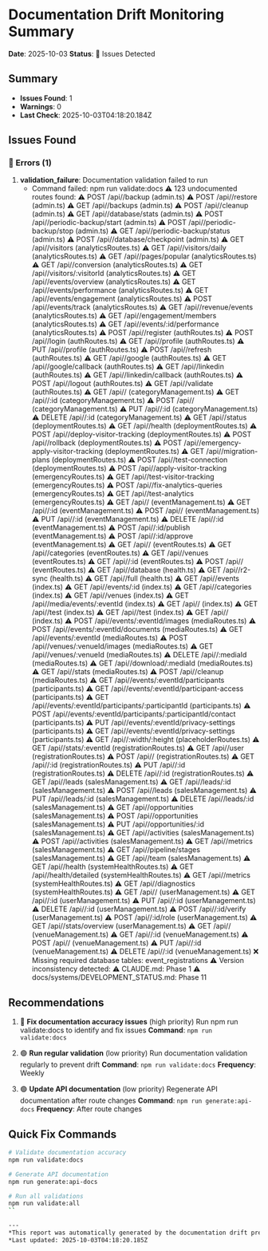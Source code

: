 # Documentation Drift Monitoring Summary

**Date**: 2025-10-03
**Status**: 🚨 Issues Detected

## Summary
- **Issues Found**: 1
- **Warnings**: 0
- **Last Check**: 2025-10-03T04:18:20.184Z


## Issues Found

### 🚨 Errors (1)

1. **validation_failure**: Documentation validation failed to run
   - Command failed: npm run validate:docs
⚠️  123 undocumented routes found:
⚠️    POST /api//backup (admin.ts)
⚠️    POST /api//restore (admin.ts)
⚠️    GET /api//backups (admin.ts)
⚠️    POST /api//cleanup (admin.ts)
⚠️    GET /api//database/stats (admin.ts)
⚠️    POST /api//periodic-backup/start (admin.ts)
⚠️    POST /api//periodic-backup/stop (admin.ts)
⚠️    GET /api//periodic-backup/status (admin.ts)
⚠️    POST /api//database/checkpoint (admin.ts)
⚠️    GET /api//visitors (analyticsRoutes.ts)
⚠️    GET /api//visitors/daily (analyticsRoutes.ts)
⚠️    GET /api//pages/popular (analyticsRoutes.ts)
⚠️    GET /api//conversion (analyticsRoutes.ts)
⚠️    GET /api//visitors/:visitorId (analyticsRoutes.ts)
⚠️    GET /api//events/overview (analyticsRoutes.ts)
⚠️    GET /api//events/performance (analyticsRoutes.ts)
⚠️    GET /api//events/engagement (analyticsRoutes.ts)
⚠️    POST /api//events/track (analyticsRoutes.ts)
⚠️    GET /api//revenue/events (analyticsRoutes.ts)
⚠️    GET /api//engagement/members (analyticsRoutes.ts)
⚠️    GET /api//events/:id/performance (analyticsRoutes.ts)
⚠️    POST /api//register (authRoutes.ts)
⚠️    POST /api//login (authRoutes.ts)
⚠️    GET /api//profile (authRoutes.ts)
⚠️    PUT /api//profile (authRoutes.ts)
⚠️    POST /api//refresh (authRoutes.ts)
⚠️    GET /api//google (authRoutes.ts)
⚠️    GET /api//google/callback (authRoutes.ts)
⚠️    GET /api//linkedin (authRoutes.ts)
⚠️    GET /api//linkedin/callback (authRoutes.ts)
⚠️    POST /api//logout (authRoutes.ts)
⚠️    GET /api//validate (authRoutes.ts)
⚠️    GET /api// (categoryManagement.ts)
⚠️    GET /api//:id (categoryManagement.ts)
⚠️    POST /api// (categoryManagement.ts)
⚠️    PUT /api//:id (categoryManagement.ts)
⚠️    DELETE /api//:id (categoryManagement.ts)
⚠️    GET /api//status (deploymentRoutes.ts)
⚠️    GET /api//health (deploymentRoutes.ts)
⚠️    POST /api//deploy-visitor-tracking (deploymentRoutes.ts)
⚠️    POST /api//rollback (deploymentRoutes.ts)
⚠️    POST /api//emergency-apply-visitor-tracking (deploymentRoutes.ts)
⚠️    GET /api//migration-plans (deploymentRoutes.ts)
⚠️    POST /api//test-connection (deploymentRoutes.ts)
⚠️    POST /api//apply-visitor-tracking (emergencyRoutes.ts)
⚠️    GET /api//test-visitor-tracking (emergencyRoutes.ts)
⚠️    POST /api//fix-analytics-queries (emergencyRoutes.ts)
⚠️    GET /api//test-analytics (emergencyRoutes.ts)
⚠️    GET /api// (eventManagement.ts)
⚠️    GET /api//:id (eventManagement.ts)
⚠️    POST /api// (eventManagement.ts)
⚠️    PUT /api//:id (eventManagement.ts)
⚠️    DELETE /api//:id (eventManagement.ts)
⚠️    POST /api//:id/publish (eventManagement.ts)
⚠️    POST /api//:id/approve (eventManagement.ts)
⚠️    GET /api// (eventRoutes.ts)
⚠️    GET /api//categories (eventRoutes.ts)
⚠️    GET /api//venues (eventRoutes.ts)
⚠️    GET /api//:id (eventRoutes.ts)
⚠️    POST /api// (eventRoutes.ts)
⚠️    GET /api//database (health.ts)
⚠️    GET /api//r2-sync (health.ts)
⚠️    GET /api//full (health.ts)
⚠️    GET /api//events (index.ts)
⚠️    GET /api//events/:id (index.ts)
⚠️    GET /api//categories (index.ts)
⚠️    GET /api//venues (index.ts)
⚠️    GET /api//media/events/:eventId (index.ts)
⚠️    GET /api// (index.ts)
⚠️    GET /api//test (index.ts)
⚠️    GET /api//test (index.ts)
⚠️    GET /api// (index.ts)
⚠️    POST /api//events/:eventId/images (mediaRoutes.ts)
⚠️    POST /api//events/:eventId/documents (mediaRoutes.ts)
⚠️    GET /api//events/:eventId (mediaRoutes.ts)
⚠️    POST /api//venues/:venueId/images (mediaRoutes.ts)
⚠️    GET /api//venues/:venueId (mediaRoutes.ts)
⚠️    DELETE /api//:mediaId (mediaRoutes.ts)
⚠️    GET /api//download/:mediaId (mediaRoutes.ts)
⚠️    GET /api//stats (mediaRoutes.ts)
⚠️    POST /api//cleanup (mediaRoutes.ts)
⚠️    GET /api//events/:eventId/participants (participants.ts)
⚠️    GET /api//events/:eventId/participant-access (participants.ts)
⚠️    GET /api//events/:eventId/participants/:participantId (participants.ts)
⚠️    POST /api//events/:eventId/participants/:participantId/contact (participants.ts)
⚠️    PUT /api//events/:eventId/privacy-settings (participants.ts)
⚠️    GET /api//events/:eventId/privacy-settings (participants.ts)
⚠️    GET /api//:width/:height (placeholderRoutes.ts)
⚠️    GET /api//stats/:eventId (registrationRoutes.ts)
⚠️    GET /api//user (registrationRoutes.ts)
⚠️    POST /api// (registrationRoutes.ts)
⚠️    GET /api//:id (registrationRoutes.ts)
⚠️    PUT /api//:id (registrationRoutes.ts)
⚠️    DELETE /api//:id (registrationRoutes.ts)
⚠️    GET /api//leads (salesManagement.ts)
⚠️    GET /api//leads/:id (salesManagement.ts)
⚠️    POST /api//leads (salesManagement.ts)
⚠️    PUT /api//leads/:id (salesManagement.ts)
⚠️    DELETE /api//leads/:id (salesManagement.ts)
⚠️    GET /api//opportunities (salesManagement.ts)
⚠️    POST /api//opportunities (salesManagement.ts)
⚠️    PUT /api//opportunities/:id (salesManagement.ts)
⚠️    GET /api//activities (salesManagement.ts)
⚠️    POST /api//activities (salesManagement.ts)
⚠️    GET /api//metrics (salesManagement.ts)
⚠️    GET /api//pipeline/stages (salesManagement.ts)
⚠️    GET /api//team (salesManagement.ts)
⚠️    GET /api//health (systemHealthRoutes.ts)
⚠️    GET /api//health/detailed (systemHealthRoutes.ts)
⚠️    GET /api//metrics (systemHealthRoutes.ts)
⚠️    GET /api//diagnostics (systemHealthRoutes.ts)
⚠️    GET /api// (userManagement.ts)
⚠️    GET /api//:id (userManagement.ts)
⚠️    PUT /api//:id (userManagement.ts)
⚠️    DELETE /api//:id (userManagement.ts)
⚠️    POST /api//:id/verify (userManagement.ts)
⚠️    POST /api//:id/role (userManagement.ts)
⚠️    GET /api//stats/overview (userManagement.ts)
⚠️    GET /api// (venueManagement.ts)
⚠️    GET /api//:id (venueManagement.ts)
⚠️    POST /api// (venueManagement.ts)
⚠️    PUT /api//:id (venueManagement.ts)
⚠️    DELETE /api//:id (venueManagement.ts)
❌ Missing required database tables: event_registrations
⚠️  Version inconsistency detected:
⚠️    CLAUDE.md: Phase 1
⚠️    docs/systems/DEVELOPMENT_STATUS.md: Phase 11


## Recommendations

1. 🔴 **Fix documentation accuracy issues** (high priority)
   Run npm run validate:docs to identify and fix issues
   **Command**: `npm run validate:docs`

2. 🟢 **Run regular validation** (low priority)
   Run documentation validation regularly to prevent drift
   **Command**: `npm run validate:docs`
   **Frequency**: Weekly

3. 🟢 **Update API documentation** (low priority)
   Regenerate API documentation after route changes
   **Command**: `npm run generate:api-docs`
   **Frequency**: After route changes

## Quick Fix Commands

```bash
# Validate documentation accuracy
npm run validate:docs

# Generate API documentation
npm run generate:api-docs

# Run all validations
npm run validate:all
``

---
*This report was automatically generated by the documentation drift prevention system*
*Last updated: 2025-10-03T04:18:20.185Z
